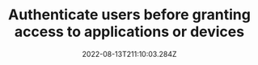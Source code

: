 ---
title: Authenticate users before granting access to applications or devices
date: "2022-08-13T211:10:03.284Z"
description: ""
position: 1
section: "Secure configuration"
---